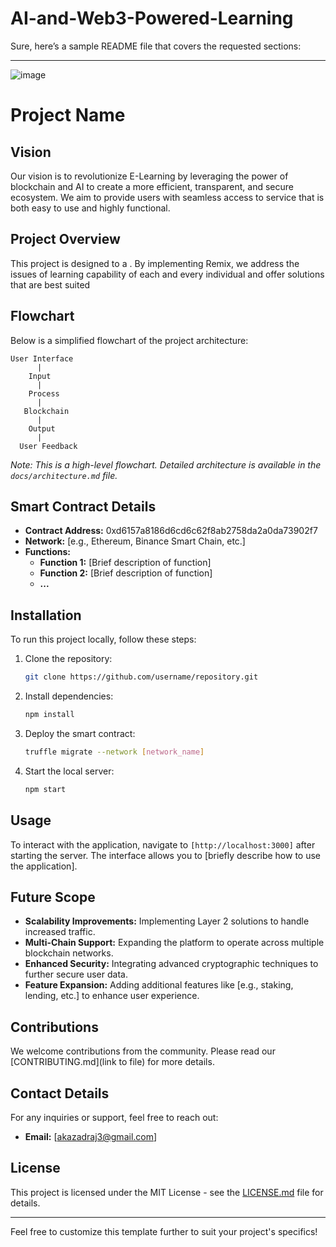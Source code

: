 # AI-and-Web3-Powered-Learning
Sure, here’s a sample README file that covers the requested sections:

---
![image](https://github.com/user-attachments/assets/2b64ee70-0a1b-4e68-937b-a9d70c646380)

# Project Name

## Vision
Our vision is to revolutionize E-Learning by leveraging the power of  blockchain and AI to create a more efficient, transparent, and secure ecosystem. We aim to provide users with seamless access to service that is both easy to use and highly functional.

## Project Overview
This project is designed to a . By implementing Remix, we address the issues of learning capability of each and every individual and offer solutions that are best suited

## Flowchart
Below is a simplified flowchart of the project architecture:

```
User Interface
      |
    Input
      |
    Process
      |
   Blockchain
      |
    Output
      |
  User Feedback
```
*Note: This is a high-level flowchart. Detailed architecture is available in the `docs/architecture.md` file.*

## Smart Contract Details

- **Contract Address:** 0xd6157a8186d6cd6c62f8ab2758da2a0da73902f7
- **Network:** [e.g., Ethereum, Binance Smart Chain, etc.]
- **Functions:**
  - **Function 1:** [Brief description of function]
  - **Function 2:** [Brief description of function]
  - **...**

## Installation

To run this project locally, follow these steps:

1. Clone the repository:
   ```bash
   git clone https://github.com/username/repository.git
   ```
2. Install dependencies:
   ```bash
   npm install
   ```
3. Deploy the smart contract:
   ```bash
   truffle migrate --network [network_name]
   ```
4. Start the local server:
   ```bash
   npm start
   ```

## Usage

To interact with the application, navigate to `[http://localhost:3000]` after starting the server. The interface allows you to [briefly describe how to use the application].

## Future Scope

- **Scalability Improvements:** Implementing Layer 2 solutions to handle increased traffic.
- **Multi-Chain Support:** Expanding the platform to operate across multiple blockchain networks.
- **Enhanced Security:** Integrating advanced cryptographic techniques to further secure user data.
- **Feature Expansion:** Adding additional features like [e.g., staking, lending, etc.] to enhance user experience.

## Contributions

We welcome contributions from the community. Please read our [CONTRIBUTING.md](link to file) for more details.

## Contact Details

For any inquiries or support, feel free to reach out:

- **Email:** [akazadraj3@gmail.com]
  

## License

This project is licensed under the MIT License - see the [LICENSE.md](LICENSE.md) file for details.

---

Feel free to customize this template further to suit your project's specifics!
